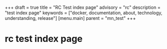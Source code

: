 +++
draft = true
title = "RC Test index page"
advisory = "rc"
description = "test index page"
keywords = ["docker, documentation, about, technology, understanding,  release"]
[menu.main]
parent = "mn_test"
+++

# rc test index page

